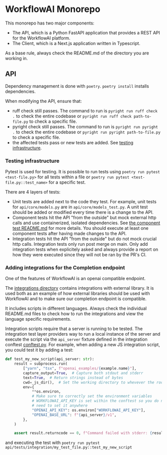 # WorkflowAI Monorepo

This monorepo has two major components:

- The API, which is a Python FastAPI application that provides a REST API for the WorkflowAI platform.
- The Client, which is a Next.js application written in Typescript.

As a base rule, always check the README.md of the directory you are working in.

## API

Dependency management is done with `poetry`. `poetry install` installs dependencies.

When modifying the API, ensure that:

- ruff check still passes. The command to run is `pyright run ruff check .` to check the entire codebase or `pyright run ruff check path-to-file.py` to check a specific file.
- pyright check still passes. The command to run is `pyright run pyright .` to check the entire codebase or `pyright run pyright path-to-file.py` to check a specific file.
- the affected tests pass or new tests are added. See [testing infrastructure](#testing-infrastructure).

### Testing infrastructure

Pytest is used for testing. It is possible to run tests using `poetry run pytest <test-file.py>` for all tests within a file or `poetry run pytest <test-file.py::test_name>` for a specific test.

There are 4 layers of tests:

- Unit tests are added next to the code they test. For example, unit tests for `api/core/models.py` are in `api/core/models_test.py`. A unit test should be added or modified every time there is a change to the API.
- Component tests hit the API "from the outside" but mock external http calls and use containerized, isolated dependencies. See [the component test README.md](./api/tests/component/README.md) for more details. You should execute at least one component tests after having made changes to the API.
- Integration tests hit the API "from the outside" but do not mock crucial http calls. Integration tests only run post merge on main. Only add integration tests when explicitely asked and always provide a report on how they were executed since they will not be ran by the PR's CI.

### Adding integrations for the Completion endpoint

One of the features of WorkflowAI is an openai compatible endpoint.

The [integrations directory](./integrations) contains integrations with external library. It is used both as an example of how external libraries should be used with WorkflowAI and to
make sure our completion endpoint is compatible.

It includes scripts in different languages. Always check the individual README.md files to check how to run the integrations and view the language specific requirements.

Integration scripts require that a server is running to be tested. The integration test layer providers
way to run a local instance of the server and execute the script via the `api_server` fixture defined in the integration conftest [conftest.py](./api/tests/integration/conftest.py). For example, when
adding a new JS integration script, you could test it by adding a test:

```python
def test_my_new_script(api_server: str):
    result = subprocess.run(
        ["yarn", "tsx", f"openai_examples/{example.name}"],
        capture_output=True,  # Capture both stdout and stderr
        text=True,  # Return strings instead of bytes
        cwd=_js_dir(),  # Set the working directory to whevever the root command should be executed from
        env={
            **os.environ,
            # Make sure to correctly set the environment variables
            # WORKFLOWAI_API_KEY is set within the conftest so you do not
            # need to set it anywhere
            "OPENAI_API_KEY": os.environ["WORKFLOWAI_API_KEY"],
            "OPENAI_BASE_URL": f"{api_server}/v1",
        },
    )

    assert result.returncode == 0, f"Command failed with stderr: {result.stderr}\nstdout: {result.stdout}"
```

and executing the test with `poetry run pytest api/tests/integration/my_test_file.py::test_my_new_script`

